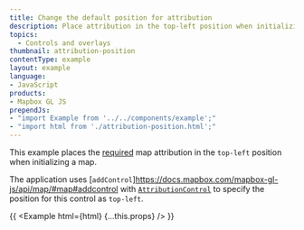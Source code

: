 ```yaml
---
title: Change the default position for attribution
description: Place attribution in the top-left position when initializing a map.
topics:
  - Controls and overlays
thumbnail: attribution-position
contentType: example
layout: example
language:
- JavaScript
products:
- Mapbox GL JS
prependJs:
- "import Example from '../../components/example';"
- "import html from './attribution-position.html';"
---
```


This example places the [required](https://docs.mapbox.com/help/how-mapbox-works/attribution/) map attribution in the `top-left` position when initializing a map.

The application uses [`addControl`]https://docs.mapbox.com/mapbox-gl-js/api/map/#map#addcontrol with [`AttributionControl`](https://docs.mapbox.com/mapbox-gl-js/api/markers/#attributioncontrol) to specify the position for this control as `top-left`.

{{ <Example html={html} {...this.props} /> }}

